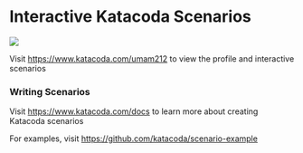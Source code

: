 # Interactive Katacoda Scenarios

[![](http://shields.katacoda.com/katacoda/umam212/count.svg)](https://www.katacoda.com/umam212 "Get your profile on Katacoda.com")

Visit https://www.katacoda.com/umam212 to view the profile and interactive scenarios

### Writing Scenarios
Visit https://www.katacoda.com/docs to learn more about creating Katacoda scenarios

For examples, visit https://github.com/katacoda/scenario-example

